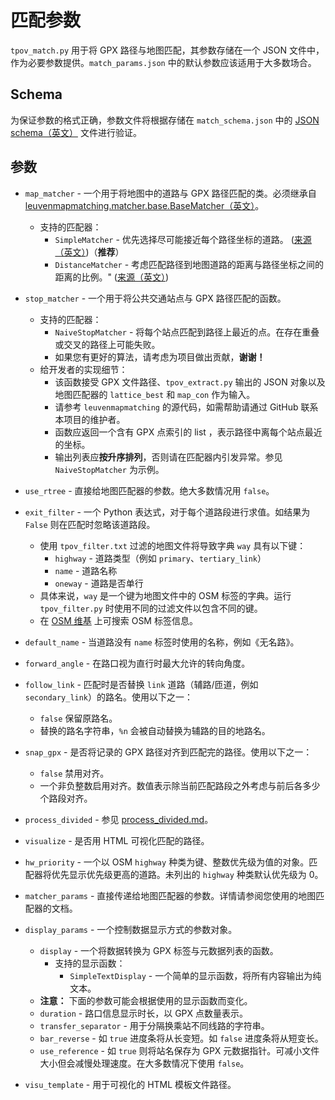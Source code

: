 # 匹配参数

`tpov_match.py` 用于将 GPX 路径与地图匹配，其参数存储在一个 JSON 文件中，作为必要参数提供。`match_params.json` 中的默认参数应该适用于大多数场合。

## Schema

为保证参数的格式正确，参数文件将根据存储在 `match_schema.json` 中的 [JSON schema（英文）](https://json-schema.org/) 文件进行验证。

## 参数

- `map_matcher` - 一个用于将地图中的道路与 GPX 路径匹配的类。必须继承自 [leuvenmapmatching.matcher.base.BaseMatcher（英文）](https://leuvenmapmatching.readthedocs.io/en/latest/classes/matcher/BaseMatcher.html)。
  - 支持的匹配器：
    - `SimpleMatcher` - 优先选择尽可能接近每个路径坐标的道路。 ([来源（英文）](https://leuvenmapmatching.readthedocs.io/en/latest/classes/matcher/SimpleMatcher.html))（**推荐**）
    - `DistanceMatcher` - 考虑匹配路径到地图道路的距离与路径坐标之间的距离的比例。" ([来源（英文）](https://leuvenmapmatching.readthedocs.io/en/latest/classes/matcher/DistanceMatcher.html))
- `stop_matcher` - 一个用于将公共交通站点与 GPX 路径匹配的函数。
  - 支持的匹配器：
    - `NaiveStopMatcher` - 将每个站点匹配到路径上最近的点。在存在重叠或交叉的路径上可能失败。
    - 如果您有更好的算法，请考虑为项目做出贡献，**谢谢！**
  - 给开发者的实现细节：
    - 该函数接受 GPX 文件路径、`tpov_extract.py` 输出的 JSON 对象以及地图匹配器的 `lattice_best` 和 `map_con` 作为输入。
    - 请参考 `leuvenmapmatching` 的源代码，如需帮助请通过 GitHub 联系本项目的维护者。
    - 函数应返回一个含有 GPX 点索引的 list ，表示路径中离每个站点最近的坐标。
    - 输出列表应**按升序排列**，否则请在匹配器内引发异常。参见 `NaiveStopMatcher` 为示例。

- `use_rtree` - 直接给地图匹配器的参数。绝大多数情况用 `false`。

- `exit_filter` - 一个 Python 表达式，对于每个道路段进行求值。如结果为 `False` 则在匹配时忽略该道路段。
  - 使用 `tpov_filter.txt` 过滤的地图文件将导致字典 `way` 具有以下键：
    - `highway` - 道路类型（例如 `primary`、`tertiary_link`）
    - `name` - 道路名称
    - `oneway` - 道路是否单行
  - 具体来说，`way` 是一个键为地图文件中的 OSM 标签的字典。运行 `tpov_filter.py` 时使用不同的过滤文件以包含不同的键。
  - 在 [OSM 维基](https://wiki.openstreetmap.org/wiki/Zh-hans:Main_Page) 上可搜索 OSM 标签信息。

- `default_name` - 当道路没有 `name` 标签时使用的名称，例如《无名路》。

- `forward_angle` - 在路口视为直行时最大允许的转向角度。

- `follow_link` - 匹配时是否替换 `link` 道路（辅路/匝道，例如 `secondary_link`）的路名。使用以下之一：
  - `false` 保留原路名。
  - 替换的路名字符串，`%n` 会被自动替换为辅路的目的地路名。

- `snap_gpx` - 是否将记录的 GPX 路径对齐到匹配完的路径。使用以下之一：
  - `false` 禁用对齐。
  - 一个非负整数启用对齐。数值表示除当前匹配路段之外考虑与前后各多少个路段对齐。

- `process_divided` - 参见 [process_divided.md](process_divided.md)。

- `visualize` - 是否用 HTML 可视化匹配的路径。

- `hw_priority` - 一个以 OSM `highway` 种类为键、整数优先级为值的对象。匹配器将优先显示优先级更高的道路。未列出的 `highway` 种类默认优先级为 0。

- `matcher_params` - 直接传递给地图匹配器的参数。详情请参阅您使用的地图匹配器的文档。

- `display_params` - 一个控制数据显示方式的参数对象。
  - `display` - 一个将数据转换为 GPX 标签与元数据列表的函数。
    - 支持的显示函数：
      - `SimpleTextDisplay` - 一个简单的显示函数，将所有内容输出为纯文本。
  - **注意：** 下面的参数可能会根据使用的显示函数而变化。
  - `duration` - 路口信息显示时长，以 GPX 点数量表示。
  - `transfer_separator` - 用于分隔换乘站不同线路的字符串。
  - `bar_reverse` - 如 `true` 进度条将从长变短。如 `false` 进度条将从短变长。
  - `use_reference` - 如 `true` 则将站名保存为 GPX 元数据指针。可减小文件大小但会减慢处理速度。在大多数情况下使用 `false`。

- `visu_template` - 用于可视化的 HTML 模板文件路径。